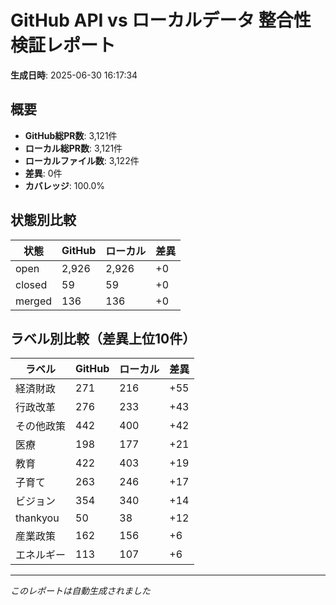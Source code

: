 # GitHub API vs ローカルデータ 整合性検証レポート

**生成日時**: 2025-06-30 16:17:34

## 概要

- **GitHub総PR数**: 3,121件
- **ローカル総PR数**: 3,121件
- **ローカルファイル数**: 3,122件
- **差異**: 0件
- **カバレッジ**: 100.0%

## 状態別比較

| 状態 | GitHub | ローカル | 差異 |
|------|--------|----------|------|
| open | 2,926 | 2,926 | +0 |
| closed | 59 | 59 | +0 |
| merged | 136 | 136 | +0 |

## ラベル別比較（差異上位10件）

| ラベル | GitHub | ローカル | 差異 |
|--------|--------|----------|------|
| 経済財政 | 271 | 216 | +55 |
| 行政改革 | 276 | 233 | +43 |
| その他政策 | 442 | 400 | +42 |
| 医療 | 198 | 177 | +21 |
| 教育 | 422 | 403 | +19 |
| 子育て | 263 | 246 | +17 |
| ビジョン | 354 | 340 | +14 |
| thankyou | 50 | 38 | +12 |
| 産業政策 | 162 | 156 | +6 |
| エネルギー | 113 | 107 | +6 |

---
*このレポートは自動生成されました*